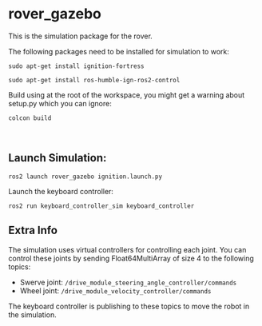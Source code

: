# rover_gazebo

This is the simulation package for the rover. 

The following packages need to be installed for simulation to work:
```
sudo apt-get install ignition-fortress
```
```
sudo apt-get install ros-humble-ign-ros2-control
```

Build using at the root of the workspace, you might get a warning about setup.py which you can ignore:
```
colcon build
```

<br />

## Launch Simulation:
```
ros2 launch rover_gazebo ignition.launch.py
```

Launch the keyboard controller:
```
ros2 run keyboard_controller_sim keyboard_controller  
```

## Extra Info

The simulation uses virtual controllers for controlling each joint. You can control these joints by sending Float64MultiArray of size 4 to the following topics:

- Swerve joint: `/drive_module_steering_angle_controller/commands`
- Wheel joint: `/drive_module_velocity_controller/commands`

The keyboard controller is publishing to these topics to move the robot in the simulation.

